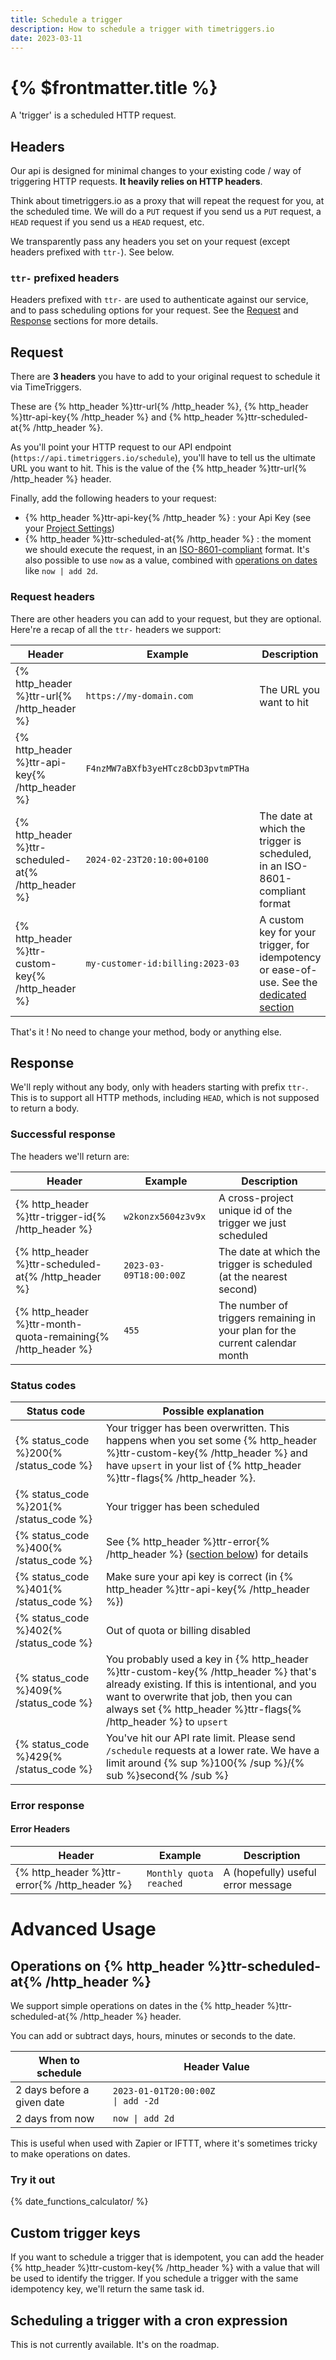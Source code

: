 ```yaml
---
title: Schedule a trigger
description: How to schedule a trigger with timetriggers.io
date: 2023-03-11
---
```


# {% $frontmatter.title %}

A 'trigger' is a scheduled HTTP request.

## Headers

Our api is designed for minimal changes to your existing code / way of triggering HTTP requests. **It heavily relies on HTTP headers**.

Think about timetriggers.io as a proxy that will repeat the request for you, at the scheduled time. We will do a `PUT` request if you send us a `PUT` request, a `HEAD` request if you send us a `HEAD` request, etc.

We transparently pass any headers you set on your request (except headers prefixed with `ttr-`). See below.

### `ttr-` prefixed headers

Headers prefixed with `ttr-` are used to authenticate against our service, and to pass scheduling options for your request. See the [Request](#request) and [Response](#response) sections for more details.

## Request

There are **3 headers** you have to add to your original request to schedule it via TimeTriggers.

These are {% http_header %}ttr-url{% /http_header %}, {% http_header %}ttr-api-key{% /http_header %} and {% http_header %}ttr-scheduled-at{% /http_header %}.

As you'll point your HTTP request to our API endpoint (`https://api.timetriggers.io/schedule`), you'll have to tell us the ultimate URL you want to hit. This is the value of the {% http_header %}ttr-url{% /http_header %} header.

Finally, add the following headers to your request:

- {% http_header %}ttr-api-key{% /http_header %} : your Api Key (see your [Project Settings](https://timetriggers.io/projects))
- {% http_header %}ttr-scheduled-at{% /http_header %} : the moment we should execute the request, in an [ISO-8601-compliant](https://en.wikipedia.org/wiki/ISO_8601) format.
  It's also possible to use `now` as a value, combined with [operations on dates](#operations-on-ttr-scheduled-at) like `now | add 2d`.

### Request headers

There are other headers you can add to your request, but they are optional. Here're a recap of all the `ttr-` headers we support:

| Header                                              | Example                            | Description                                                                                                     |
| --------------------------------------------------- | ---------------------------------- | --------------------------------------------------------------------------------------------------------------- |
| {% http_header %}ttr-url{% /http_header %}          | `https://my-domain.com`            | The URL you want to hit                                                                                         |
| {% http_header %}ttr-api-key{% /http_header %}      | `F4nzMW7aBXfb3yeHTcz8cbD3pvtmPTHa` |                                                                                                                 |
| {% http_header %}ttr-scheduled-at{% /http_header %} | `2024-02-23T20:10:00+0100`         | The date at which the trigger is scheduled, in an ISO-8601-compliant format                                     |
| {% http_header %}ttr-custom-key{% /http_header %}   | `my-customer-id:billing:2023-03`   | A custom key for your trigger, for idempotency or ease-of-use. See the [dedicated section](#custom-trigger-key) |

That's it ! No need to change your method, body or anything else.

## Response

We'll reply without any body, only with headers starting with prefix `ttr-`. This is to support all HTTP methods, including `HEAD`, which is not supposed to return a body.

### Successful response

The headers we'll return are:

| Header                                                       | Example                | Description                                                                  |
| ------------------------------------------------------------ | ---------------------- | ---------------------------------------------------------------------------- |
| {% http_header %}ttr-trigger-id{% /http_header %}            | `w2konzx5604z3v9x`     | A cross-project unique id of the trigger we just scheduled                   |
| {% http_header %}ttr-scheduled-at{% /http_header %}          | `2023-03-09T18:00:00Z` | The date at which the trigger is scheduled (at the nearest second)           |
| {% http_header %}ttr-month-quota-remaining{% /http_header %} | `455`                  | The number of triggers remaining in your plan for the current calendar month |

### Status codes

| Status code                            | Possible explanation                                                                                                                                                                                                                               |
| -------------------------------------- | -------------------------------------------------------------------------------------------------------------------------------------------------------------------------------------------------------------------------------------------------- |
| {% status_code %}200{% /status_code %} | Your trigger has been overwritten. This happens when you set some {% http_header %}ttr-custom-key{% /http_header %} and have `upsert` in your list of {% http_header %}ttr-flags{% /http_header %}.                                                |
| {% status_code %}201{% /status_code %} | Your trigger has been scheduled                                                                                                                                                                                                                    |
| {% status_code %}400{% /status_code %} | See {% http_header %}ttr-error{% /http_header %} ([section below](#error-headers)) for details                                                                                                                                                     |
| {% status_code %}401{% /status_code %} | Make sure your api key is correct (in {% http_header %}ttr-api-key{% /http_header %})                                                                                                                                                              |
| {% status_code %}402{% /status_code %} | Out of quota or billing disabled                                                                                                                                                                                                                   |
| {% status_code %}409{% /status_code %} | You probably used a key in {% http_header %}ttr-custom-key{% /http_header %} that's already existing. If this is intentional, and you want to overwrite that job, then you can always set {% http_header %}ttr-flags{% /http_header %} to `upsert` |
| {% status_code %}429{% /status_code %} | You've hit our API rate limit. Please send `/schedule` requests at a lower rate. We have a limit around {% sup %}100{% /sup %}/{% sub %}second{% /sub %}                                                                                           |

### Error response

#### Error Headers

| Header                                       | Example                 | Description                        |
| -------------------------------------------- | ----------------------- | ---------------------------------- |
| {% http_header %}ttr-error{% /http_header %} | `Monthly quota reached` | A (hopefully) useful error message |

# Advanced Usage

## Operations on {% http_header %}ttr-scheduled-at{% /http_header %}

We support simple operations on dates in the {% http_header %}ttr-scheduled-at{% /http_header %} header.

You can add or subtract days, hours, minutes or seconds to the date.

| When to schedule           | Header Value                                                          |
| -------------------------- | --------------------------------------------------------------------- |
| 2 days before a given date | `2023-01-01T20:00:00Z                                     \| add -2d` |
| 2 days from now            | `now \| add 2d`                                                       |

This is useful when used with Zapier or IFTTT, where it's sometimes tricky to make operations on dates.

### Try it out

{% date_functions_calculator/ %}

## Custom trigger keys

If you want to schedule a trigger that is idempotent, you can add the header {% http_header %}ttr-custom-key{% /http_header %} with a value that will be used to identify the trigger. If you schedule a trigger with the same idempotency key, we'll return the same task id.

## Scheduling a trigger with a cron expression

This is not currently available. It's on the roadmap.
